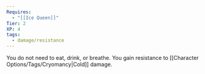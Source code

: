 ```yaml
---
Requires:
  - "[[Ice Queen]]"
Tier: 2
XP: 4
tags:
  - damage/resistance
---
```

You do not need to eat, drink, or breathe. You gain resistance to [[Character Options/Tags/Cryomancy|Cold]] damage.